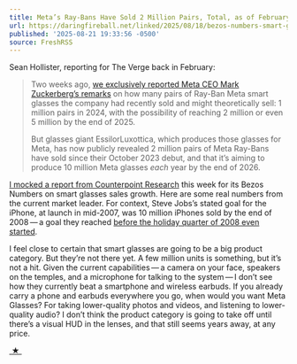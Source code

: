 ```yaml
---
title: Meta’s Ray-Bans Have Sold 2 Million Pairs, Total, as of February
url: https://daringfireball.net/linked/2025/08/18/bezos-numbers-smart-glasses-counterpoint
published: '2025-08-21 19:33:56 -0500'
source: FreshRSS
---
```

<p>Sean Hollister, reporting for The Verge back in February:</p>

<blockquote>
  <p>Two weeks ago, <a href="https://www.theverge.com/meta/603674/meta-ray-ban-smart-glasses-sales">we exclusively reported Meta CEO Mark Zuckerberg’s
remarks</a> on how many pairs of Ray-Ban Meta smart glasses
the company had recently sold and might theoretically sell: 1
million pairs in 2024, with the possibility of reaching 2 million
or even 5 million by the end of 2025.</p>

<p>But glasses giant EssilorLuxottica, which produces those glasses
for Meta, has now publicly revealed 2 million pairs of Meta
Ray-Bans have sold since their October 2023 debut, and that it’s
aiming to produce 10 million Meta glasses <em>each</em> year by the end
of 2026.</p>
</blockquote>

<p><a href="https://daringfireball.net/linked/2025/08/18/bezos-numbers-smart-glasses-counterpoint">I mocked a report from Counterpoint Research</a> this week for its Bezos Numbers on smart glasses sales growth. Here are some real numbers from the current market leader. For context, Steve Jobs’s stated goal for the iPhone, at launch in mid-2007, was 10 million iPhones sold by the end of 2008 — a goal they reached <a href="https://arstechnica.com/gadgets/2008/10/apple-officially-surpasses-10-million-iphones-sold-in-2008/">before the holiday quarter of 2008 even started</a>.</p>

<p>I feel close to certain that smart glasses are going to be a big product category. But they’re not there yet. A few million units is something, but it’s not a hit. Given the current capabilities — a camera on your face, speakers on the temples, and a microphone for talking to the system — I don’t see how they currently beat a smartphone and wireless earbuds. If you already carry a phone and earbuds everywhere you go, when would you want Meta Glasses? For taking lower-quality photos and videos, and listening to lower-quality audio? I don’t think the product category is going to take off until there’s a visual HUD in the lenses, and that still seems years away, at any price.</p>

<div>
<a title="Permanent link to ‘Meta’s Ray-Bans Have Sold 2 Million Pairs, Total, as of February’" href="https://daringfireball.net/linked/2025/08/21/meta-ray-ban-sales"> ★ </a>
</div>